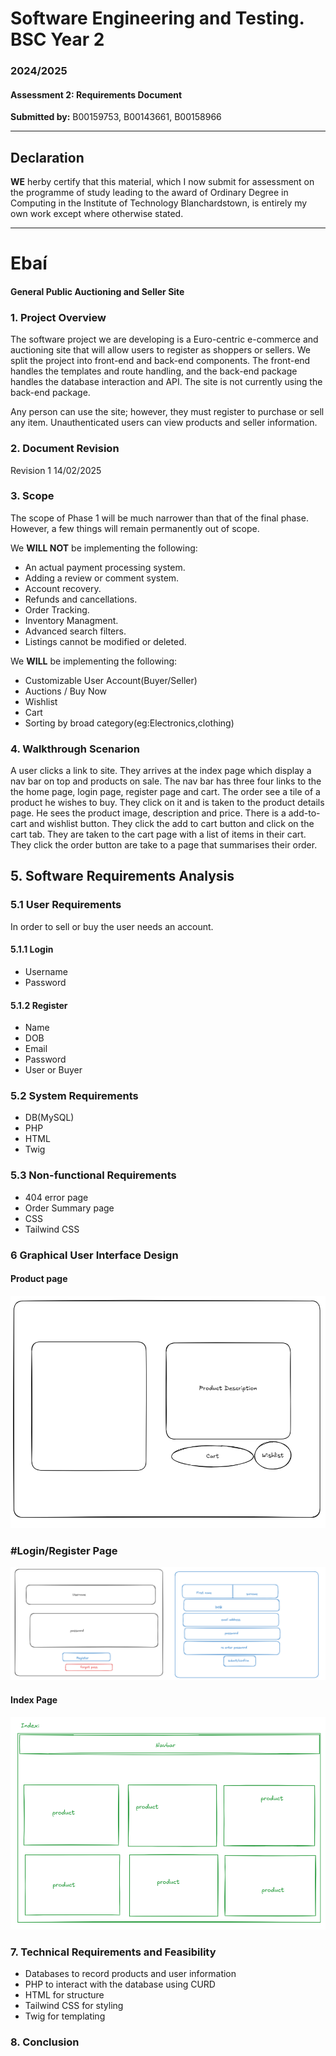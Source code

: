 # Software Engineering and Testing. BSC Year 2
### 2024/2025

#### Assessment 2: Requirements Document
**Submitted by:** B00159753, B00143661, B00158966

---

## Declaration
**WE** herby certify that this material, which I now submit for assessment on the
programme of study leading to the award of Ordinary Degree in Computing in the
Institute of Technology Blanchardstown, is entirely my own work except where
otherwise stated.

---

# Ebaí
#### General Public Auctioning and Seller Site

### 1. Project Overview 

The software project we are developing is a Euro-centric e-commerce and auctioning site that will allow users to register as shoppers or sellers. We split the project into front-end and back-end components. The front-end handles the templates and route handling, and the back-end package handles the database interaction and API. The site is not currently using the back-end package.

Any person can use the site; however, they must register to purchase or sell any item. Unauthenticated users can view products and seller information.

### 2. Document Revision

Revision 1 14/02/2025


### 3. Scope
The scope of Phase 1 will be much narrower than that of the final phase. However, a few things will remain permanently out of scope.

We **WILL NOT** be implementing the following:
- An actual payment processing system.
- Adding a review or comment system.
- Account recovery.
- Refunds and cancellations.
- Order Tracking.
- Inventory Managment.
- Advanced search filters.
- Listings cannot be modified or deleted.


We **WILL** be implementing the following: 
- Customizable User Account(Buyer/Seller)
- Auctions / Buy Now
- Wishlist
- Cart
- Sorting by broad category(eg:Electronics,clothing)


### 4. Walkthrough Scenarion
A user clicks a link to site. They arrives at the index page which display a nav bar on top and products on sale. The nav bar has three four links to the the home page, login page, register page and cart. The order see a tile of a product he wishes to buy. They click on it and is taken to the product details page. He sees the product image, description and price. There is a add-to-cart and wishlist button. They click the add to cart button and click on the cart tab. They are taken to the cart page with a list of items in their cart. They click the order button are take to a page that summarises their order. 

## 5. Software Requirements Analysis

### 5.1 User Requirements
In order to sell or buy the user needs an account.
#### 5.1.1 Login
- Username
- Password
#### 5.1.2 Register
- Name
- DOB
- Email
- Password
- User or Buyer
### 5.2 System Requirements
- DB(MySQL)
- PHP
- HTML
- Twig
### 5.3 Non-functional Requirements
- 404 error page
- Order Summary page
- CSS
- Tailwind CSS


### 6 Graphical User Interface Design

#### Product page
![alt text](img/image.png)

### #Login/Register Page
![alt text](img/image2.png)
#### Index Page
![alt text](img/image3.png)


### 7. Technical Requirements and Feasibility
- Databases to record products and user information
- PHP to interact with the database using CURD
- HTML for structure
- Tailwind CSS for styling
- Twig for templating


### 8. Conclusion

